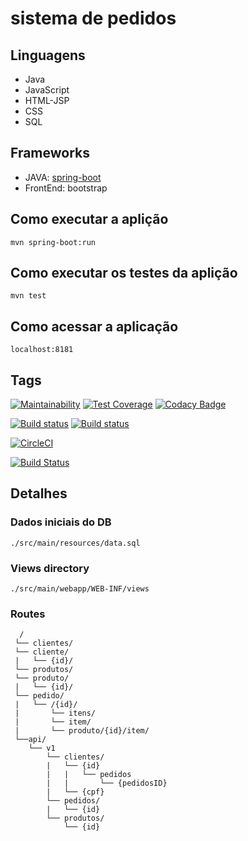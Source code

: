 # sistema de pedidos

## Linguagens
* Java
* JavaScript
* HTML-JSP
* CSS
* SQL

## Frameworks
* JAVA: [spring-boot](https://spring.io/)
* FrontEnd: bootstrap

## Como executar a aplição
`mvn spring-boot:run`

## Como executar os testes da aplição
`mvn test`

## Como acessar a aplicação
`localhost:8181`

## Tags
[![Maintainability](https://api.codeclimate.com/v1/badges/10e221673650c314b58c/maintainability)](https://codeclimate.com/github/LuanComputacao/sistema-de-pedidos-spring-boot/maintainability)
[![Test Coverage](https://api.codeclimate.com/v1/badges/10e221673650c314b58c/test_coverage)](https://codeclimate.com/github/LuanComputacao/sistema-de-pedidos-spring-boot/test_coverage)
[![Codacy Badge](https://api.codacy.com/project/badge/Grade/fd4cf8b8f3a143b697612778f780d369)](https://app.codacy.com/app/LuanComputacao/sistema-de-pedidos-spring-boot?utm_source=github.com&utm_medium=referral&utm_content=LuanComputacao/sistema-de-pedidos-spring-boot&utm_campaign=badger)

[![Build status](https://ci.appveyor.com/api/projects/status/p0c7ko6a08gf7g62?svg=true)](https://ci.appveyor.com/project/LuanComputacao/sistema-de-pedidos-spring-boot)
[![Build status](https://ci.appveyor.com/api/projects/status/p0c7ko6a08gf7g62/branch/master?svg=true)](https://ci.appveyor.com/project/LuanComputacao/sistema-de-pedidos-spring-boot/branch/master)


[![CircleCI](https://circleci.com/gh/LuanComputacao/sistema-de-pedidos-spring-boot.svg?style=svg)](https://circleci.com/gh/LuanComputacao/sistema-de-pedidos-spring-boot)


[![Build Status](https://travis-ci.org/LuanComputacao/sistema-de-pedidos-spring-boot.svg?branch=master)](https://travis-ci.org/LuanComputacao/sistema-de-pedidos-spring-boot)

## Detalhes

### Dados iniciais do DB 
`./src/main/resources/data.sql`

### Views directory
`./src/main/webapp/WEB-INF/views`

### Routes

```
  /
 └── clientes/
 └── cliente/
 |   └── {id}/
 └── produtos/
 └── produto/
 |   └── {id}/
 └── pedido/
 |   └── /{id}/
 |       └── itens/
 |       └── item/
 |       └── produto/{id}/item/
 └──api/
    └── v1
        └── clientes/
        |   └── {id}
        |   |   └── pedidos
        |   |       └── {pedidosID}
        |   └── {cpf}
        └── pedidos/
        |   └── {id}
        └── produtos/
            └── {id}
```
